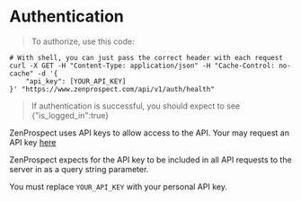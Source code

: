 
# Authentication

> To authorize, use this code:

```shell
# With shell, you can just pass the correct header with each request
curl -X GET -H "Content-Type: application/json" -H "Cache-Control: no-cache" -d '{
    "api_key": [YOUR_API_KEY]
}' "https://www.zenprospect.com/api/v1/auth/health"
```

> If authentication is successful, you should expect to see {"is_logged_in":true}

ZenProspect uses API keys to allow access to the API. Your may request an API key [here](https://www.zenprospect.com/app/#/settings/api)

ZenProspect expects for the API key to be included in all API requests to the server in as a query string parameter. 

<aside class="notice">
You must replace <code>YOUR_API_KEY</code> with your personal API key.
</aside>

